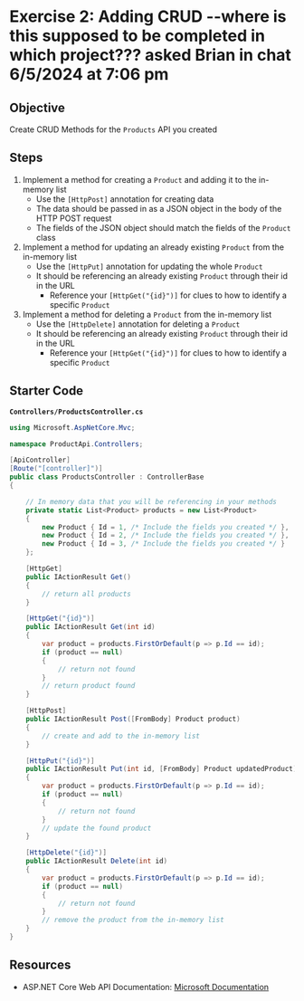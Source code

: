 # Exercise 2: Adding CRUD --where is this supposed to be completed in which project??? asked Brian in chat 6/5/2024 at 7:06 pm


## Objective

Create CRUD Methods for the `Products` API you created

## Steps

1. Implement a method for creating a `Product` and adding it to the in-memory list
    - Use the `[HttpPost]` annotation for creating data
    - The data should be passed in as a JSON object in the body of the HTTP POST request
    - The fields of the JSON object should match the fields of the `Product` class
2. Implement a method for updating an already existing `Product` from the in-memory list
    - Use the `[HttpPut]` annotation for updating the whole `Product`
    - It should be referencing an already existing `Product` through their id in the URL
        - Reference your `[HttpGet("{id}")]` for clues to how to identify a specific `Product`
3. Implement a method for deleting a `Product` from the in-memory list
    - Use the `[HttpDelete]` annotation for deleting a `Product`
    - It should be referencing an already existing `Product` through their id in the URL
        - Reference your `[HttpGet("{id}")]` for clues to how to identify a specific `Product`


## Starter Code

**`Controllers/ProductsController.cs`**

```csharp
using Microsoft.AspNetCore.Mvc;

namespace ProductApi.Controllers;

[ApiController]
[Route("[controller]")]
public class ProductsController : ControllerBase
{

    // In memory data that you will be referencing in your methods
    private static List<Product> products = new List<Product>
    {
        new Product { Id = 1, /* Include the fields you created */ },
        new Product { Id = 2, /* Include the fields you created */ },
        new Product { Id = 3, /* Include the fields you created */ }
    };

    [HttpGet]
    public IActionResult Get()
    {
        // return all products
    }

    [HttpGet("{id}")]
    public IActionResult Get(int id)
    {
        var product = products.FirstOrDefault(p => p.Id == id);
        if (product == null)
        {
            // return not found
        }
        // return product found
    }

    [HttpPost]
    public IActionResult Post([FromBody] Product product)
    {
        // create and add to the in-memory list
    }

    [HttpPut("{id}")]
    public IActionResult Put(int id, [FromBody] Product updatedProduct)
    {
        var product = products.FirstOrDefault(p => p.Id == id);
        if (product == null)
        {
            // return not found
        }
        // update the found product
    }

    [HttpDelete("{id}")]
    public IActionResult Delete(int id)
    {
        var product = products.FirstOrDefault(p => p.Id == id);
        if (product == null)
        {
            // return not found
        }
        // remove the product from the in-memory list
    }
}
```

## Resources

- ASP.NET Core Web API Documentation: [Microsoft Documentation](https://learn.microsoft.com/en-us/aspnet/core/web-api/?view=aspnetcore-8.0)